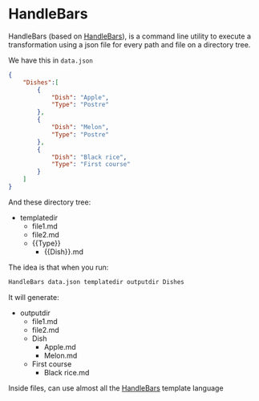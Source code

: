 # HandleBars

HandleBars (based on [HandleBars](https://HandleBars.github.io/)), is a command line utility to execute a transformation using a json file for every path and file on a directory tree.

We have this in `data.json`

```json
{
    "Dishes":[
        {
            "Dish": "Apple",
            "Type": "Postre"
        },
        {
            "Dish": "Melon",
            "Type": "Postre"
        },
        {
            "Dish": "Black rice",
            "Type": "First course"
        }
    ]
}
```

And these directory tree:

- templatedir
    - file1.md
    - file2.md
    - {{Type}}
        - {{Dish}}.md


The idea is that when you run:

```cmd
HandleBars data.json templatedir outputdir Dishes
```

It will generate:

- outputdir
    - file1.md
    - file2.md
    - Dish
        - Apple.md
        - Melon.md
    - First course
        - Black rice.md

Inside files, can use almost all the [HandleBars](https://HandleBars.github.io/HandleBars.5.html) template language
